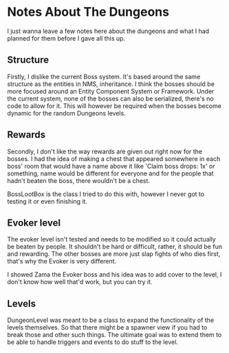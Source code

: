 # Notes About The Dungeons
I just wanna leave a few notes here about the dungeons and what I had planned for them
before I gave all this up.  
  
## Structure
Firstly, I dislike the current Boss system. It's based around the same structure as
the entities in NMS, inheritance. I think the bosses should be more focused around
an Entity Component System or Framework. Under the current system, none of the bosses
can also be serialized, there's no code to allow for it. This will however be required
when the bosses become dynamic for the random Dungeons levels.  

## Rewards  
Secondly, I don't like the way rewards are given out right now for the bosses. I
had the idea of making a chest that appeared somewhere in each boss' room that would
have a name above it like 'Claim boss drops: 1x' or something, name would be different
for everyone and for the people that hadn't beaten the boss, there wouldn't be a chest.
  
BossLootBox is the class I tried to do this with, however I never got to testing it
or even finishing it.
  
## Evoker level
The evoker level isn't tested and needs to be modified so it could actually
be beaten by people. It shouldn't be hard or difficult, rather, it should be fun and
rewarding. The other bosses are more just slap fights of who dies first, that's why
the Evoker is very different.  
  
I showed Zama the Evoker boss and his idea was to add cover to the level, I don't know
how well that'd work, but you can try it.

## Levels
DungeonLevel was meant to be a class to expand the functionality of the levels themselves.
So that there might be a spawner view if you had to break those and other such things.
The ultimate goal was to extend them to be able to handle triggers and events to do
stuff to the level.